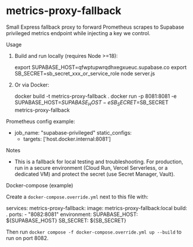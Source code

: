 # metrics-proxy-fallback

Small Express fallback proxy to forward Prometheus scrapes to Supabase privileged metrics endpoint while injecting a key we control.

Usage

1. Build and run locally (requires Node >=18):

   export SUPABASE_HOST=qfwptupwrqdhxegxueuc.supabase.co
   export SB_SECRET=sb_secret_xxx_or_service_role
   node server.js

2. Or via Docker:

   docker build -t metrics-proxy-fallback .
   docker run -p 8081:8081 -e SUPABASE_HOST=$SUPABASE_HOST -e SB_SECRET=$SB_SECRET metrics-proxy-fallback

Prometheus config example:

- job_name: "supabase-privileged"
  static_configs:
    - targets: ['host.docker.internal:8081']

Notes

- This is a fallback for local testing and troubleshooting. For production, run in a secure environment (Cloud Run, Vercel Serverless, or a dedicated VM) and protect the secret (use Secret Manager, Vault).

Docker-compose (example)

Create a `docker-compose.override.yml` next to this file with:

services:
   metrics-proxy-fallback:
      image: metrics-proxy-fallback:local
      build: .
      ports:
         - "8082:8081"
      environment:
         SUPABASE_HOST: ${SUPABASE_HOST}
         SB_SECRET: ${SB_SECRET}

Then run `docker compose -f docker-compose.override.yml up --build` to run on port 8082.
